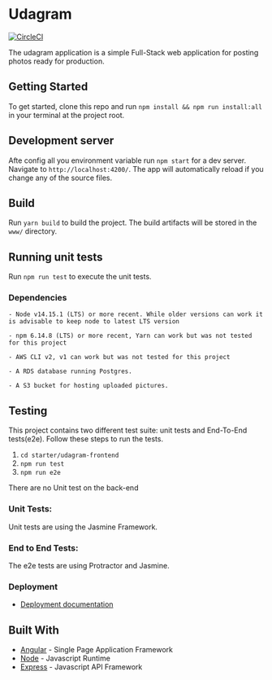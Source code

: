 # Udagram
[![CircleCI](https://circleci.com/gh/jacksondieter/udagram.svg?style=svg)](https://circleci.com/gh/jacksondieter/udagram)

The udagram application is a simple Full-Stack web application  for posting photos ready for production.

## Getting Started

To get started, clone this repo and run `npm install && npm run install:all` in your terminal at the project root.

## Development server

Afte config all you environment variable run `npm start` for a dev server. Navigate to `http://localhost:4200/`. The app will automatically reload if you change any of the source files.

## Build

Run `yarn build` to build the project. The build artifacts will be stored in the `www/` directory.

## Running unit tests

Run `npm run test` to execute the unit tests.

### Dependencies

```
- Node v14.15.1 (LTS) or more recent. While older versions can work it is advisable to keep node to latest LTS version

- npm 6.14.8 (LTS) or more recent, Yarn can work but was not tested for this project

- AWS CLI v2, v1 can work but was not tested for this project

- A RDS database running Postgres.

- A S3 bucket for hosting uploaded pictures.

```

## Testing

This project contains two different test suite: unit tests and End-To-End tests(e2e). Follow these steps to run the tests.

1. `cd starter/udagram-frontend`
1. `npm run test`
1. `npm run e2e`

There are no Unit test on the back-end

### Unit Tests:

Unit tests are using the Jasmine Framework.

### End to End Tests:

The e2e tests are using Protractor and Jasmine.

### Deployment
- [Deployment documentation](docs/Deployment-doc.md)

## Built With

- [Angular](https://angular.io/) - Single Page Application Framework
- [Node](https://nodejs.org) - Javascript Runtime
- [Express](https://expressjs.com/) - Javascript API Framework




